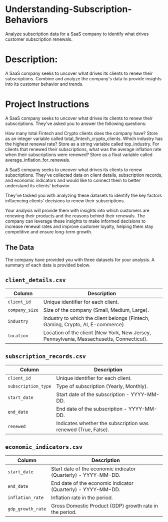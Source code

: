 # Understanding-Subscription-Behaviors
Analyze subscription data for a SaaS company to identify what drives customer subscription renewals.

# Description: 
A SaaS company seeks to uncover what drives its clients to renew their subscriptions. Combine and analyze the company's data to provide insights into its customer behavior and trends.

# Project Instructions
A SaaS company seeks to uncover what drives its clients to renew their subscriptions. They've asked you to answer the following questions:

How many total Fintech and Crypto clients does the company have? Store as an integer variable called total_fintech_crypto_clients.
Which industry has the highest renewal rate? Store as a string variable called top_industry.
For clients that renewed their subscriptions, what was the average inflation rate when their subscriptions were renewed? Store as a float variable called average_inflation_for_renewals.
    
A SaaS company seeks to uncover what drives its clients to renew subscriptions. They’ve collected data on client details, subscription records, and economic indicators and would like to connect them to better understand its clients’ behavior. 

They’ve tasked you with analyzing these datasets to identify the key factors influencing clients’ decisions to renew their subscriptions. 

Your analysis will provide them with insights into which customers are renewing their products and the reasons behind their renewals. The company can leverage these insights to make informed decisions to increase renewal rates and improve customer loyalty, helping them stay competitive and ensure long-term growth.


## The Data

The company have provided you with three datasets for your analysis. A summary of each data is provided below.

## `client_details.csv`

| Column         | Description|
|----------------|---------------------------------------------------------------|
| `client_id`    | Unique identifier for each client. |
| `company_size` | Size of the company (Small, Medium, Large).|
| `industry`     | Industry to which the client belongs (Fintech, Gaming, Crypto, AI, E-commerce).|
| `location`     | Location of the client (New York, New Jersey, Pennsylvania, Massachusetts, Connecticut).|

## `subscription_records.csv`

| Column             | Description   |
|--------------------|---------------|
| `client_id`        | Unique identifier for each client.|
| `subscription_type`| Type of subscription (Yearly, Monthly).|
| `start_date`       | Start date of the subscription - YYYY-MM-DD.|
| `end_date`         | End date of the subscription - YYYY-MM-DD.|
| `renewed`          | Indicates whether the subscription was renewed (True, False).|

## `economic_indicators.csv`

| Column           | Description                                       |
|------------------|---------------------------------------------------|
| `start_date`     | Start date of the economic indicator (Quarterly) - YYYY-MM-DD.|
| `end_date`       | End date of the economic indicator (Quarterly) - YYYY-MM-DD.|
| `inflation_rate` | Inflation rate in the period.|
| `gdp_growth_rate`| Gross Domestic Product (GDP) growth rate in the period.|
